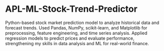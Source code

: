 # APL-ML-Stock-Trend-Predictor
Python-based stock market prediction model to analyze historical data and forecast trends. Used Pandas, NumPy, scikit-learn, and Matplotlib for preprocessing, feature engineering, and time series analysis. Applied regression models to predict prices and evaluate performance, strengthening my skills in data analysis and ML for real-world finance.
